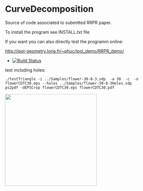 # CurveDecomposition

Source of code associated to submitted RRPR paper.


To install the program see INSTALL.txt file


If you want you can also directly test the programm online:

http://ipol-geometry.loria.fr/~phuc/ipol_demo/RRPR_demo/


* [![Build Status](https://travis-ci.org/ngophuc/CurveDecomposition.svg?branch=master)](https://travis-ci.org/ngophuc/CurveDecomposition)


<p>test including holes: </p>&#x000A;&#x000A;<pre class="code highlight js-syntax-highlight plaintext"><code>./testTriangle -i ../Samples/flower-30-8-3.sdp  -a 30  -c  -o flowerCDTC30.eps --holes ../Samples/flower-30-8-3Holes.sdp&#x000A;ps2pdf -dEPSCrop flowerCDTC30.eps flowerCDTC30.pdf&#x000A;</code></pre>&#x000A;&#x000A;<p><a href="http://gitlab.ker.iutsd.univ-lorraine.fr/kerautret/DGtalImageVectorization/raw/master/Results/flowerCDTC30.pdf"> <img width="300" src="http://gitlab.ker.iutsd.univ-lorraine.fr/kerautret/DGtalImageVectorization/raw/c1754e71a833f2a95e889d88999943c71ffce98a/Results/flowerCDTC30.png"> </a></p>